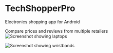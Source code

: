 # TechShopperPro

Electronics shopping app for Android

Compare prices and reviews from multiple retailers
![Screenshot showing laptops](https://raw.githubusercontent.com/dan-silver/TechShopperPro/master/screenshots/screenshot_laptops_small.png)

![Screenshot showing wristbands](https://raw.githubusercontent.com/dan-silver/TechShopperPro/master/screenshots/screenshot_wristbands_small.png)
